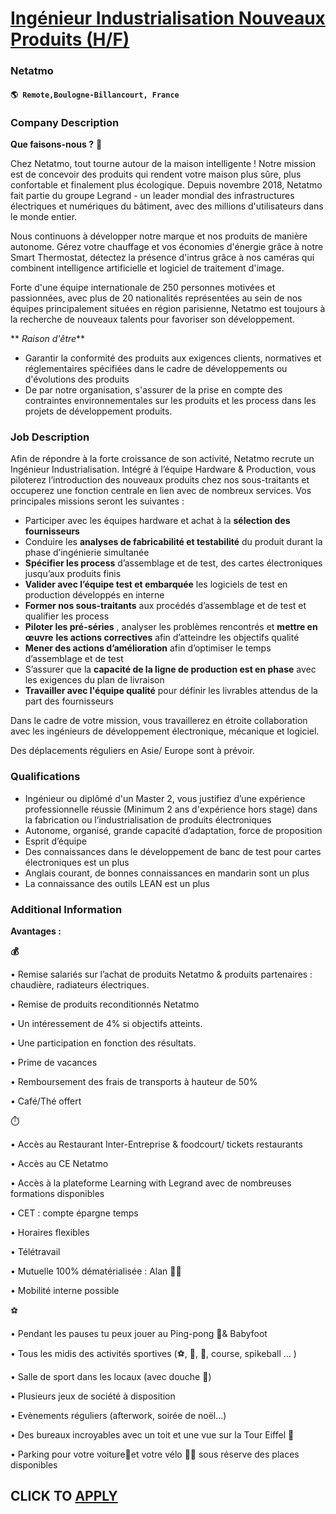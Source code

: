 # [Ingénieur Industrialisation Nouveaux Produits (H/F)](https://www.remotewlb.com/apply/ingenieur-industrialisation-nouveaux-produits-h-f-109142)  
### Netatmo  
#### `🌎 Remote,Boulogne-Billancourt, France`  

### **Company Description**

 **Que faisons-nous ?** 🚀

Chez Netatmo, tout tourne autour de la maison intelligente ! Notre mission est de concevoir des produits qui rendent votre maison plus sûre, plus confortable et finalement plus écologique. Depuis novembre 2018, Netatmo fait partie du groupe Legrand - un leader mondial des infrastructures électriques et numériques du bâtiment, avec des millions d'utilisateurs dans le monde entier.

Nous continuons à développer notre marque et nos produits de manière autonome. Gérez votre chauffage et vos économies d'énergie grâce à notre Smart Thermostat, détectez la présence d'intrus grâce à nos caméras qui combinent intelligence artificielle et logiciel de traitement d'image.

Forte d'une équipe internationale de 250 personnes motivées et passionnées, avec plus de 20 nationalités représentées au sein de nos équipes principalement situées en région parisienne, Netatmo est toujours à la recherche de nouveaux talents pour favoriser son développement.

 ** _Raison d'être_**

  * Garantir la conformité des produits aux exigences clients, normatives et réglementaires spécifiées dans le cadre de développements ou d'évolutions des produits
  * De par notre organisation, s'assurer de la prise en compte des contraintes environnementales sur les produits et les process dans les projets de développement produits.

###  **Job Description**

Afin de répondre à la forte croissance de son activité, Netatmo recrute un Ingénieur Industrialisation. Intégré à l’équipe Hardware & Production, vous piloterez l’introduction des nouveaux produits chez nos sous-traitants et occuperez une fonction centrale en lien avec de nombreux services. Vos principales missions seront les suivantes :

  * Participer avec les équipes hardware et achat à la **sélection des fournisseurs**
  * Conduire les **analyses de fabricabilité et testabilité** du produit durant la phase d’ingénierie simultanée
  *  **Spécifier les process** d’assemblage et de test, des cartes électroniques jusqu’aux produits finis
  *  **Valider avec l’équipe test et embarquée** les logiciels de test en production développés en interne
  *  **Former nos sous-traitants** aux procédés d’assemblage et de test et qualifier les process
  *  **Piloter les pré-séries** , analyser les problèmes rencontrés et **mettre en œuvre** **les actions correctives** afin d’atteindre les objectifs qualité
  *  **Mener des actions d’amélioration** afin d’optimiser le temps d’assemblage et de test
  * S’assurer que la **capacité de la ligne de production est en phase** avec les exigences du plan de livraison
  *  **Travailler avec l'équipe qualité** pour définir les livrables attendus de la part des fournisseurs

Dans le cadre de votre mission, vous travaillerez en étroite collaboration avec les ingénieurs de développement électronique, mécanique et logiciel.

Des déplacements réguliers en Asie/ Europe sont à prévoir.

###  **Qualifications**

  * Ingénieur ou diplômé d'un Master 2, vous justifiez d’une expérience professionnelle réussie (Minimum 2 ans d'expérience hors stage) dans la fabrication ou l’industrialisation de produits électroniques
  * Autonome, organisé, grande capacité d’adaptation, force de proposition
  * Esprit d’équipe
  * Des connaissances dans le développement de banc de test pour cartes électroniques est un plus
  * Anglais courant, de bonnes connaissances en mandarin sont un plus
  * La connaissance des outils LEAN est un plus

###  **Additional Information**

 **Avantages :**

 **💰**

• Remise salariés sur l’achat de produits Netatmo & produits partenaires : chaudière, radiateurs électriques.

• Remise de produits reconditionnés Netatmo

• Un intéressement de 4% si objectifs atteints.

• Une participation en fonction des résultats.

• Prime de vacances

• Remboursement des frais de transports à hauteur de 50%

• Café/Thé offert

⏱️

• Accès au Restaurant Inter-Entreprise & foodcourt/ tickets restaurants

• Accès au CE Netatmo

• Accès à la plateforme Learning with Legrand avec de nombreuses formations disponibles

• CET : compte épargne temps

• Horaires flexibles

• Télétravail

• Mutuelle 100% dématérialisée : Alan 👩‍⚕️

• Mobilité interne possible

⚽

• Pendant les pauses tu peux jouer au Ping-pong 🏓& Babyfoot

• Tous les midis des activités sportives (⚽, 🏀, 🧘, course, spikeball … )

• Salle de sport dans les locaux (avec douche 🚿)

• Plusieurs jeux de société à disposition

• Evènements réguliers (afterwork, soirée de noël…)

• Des bureaux incroyables avec un toit et une vue sur la Tour Eiffel 🗼

• Parking pour votre voiture🚗et votre vélo 🚴‍♂️ sous réserve des places disponibles

  
## CLICK TO [APPLY](https://www.remotewlb.com/apply/ingenieur-industrialisation-nouveaux-produits-h-f-109142)

